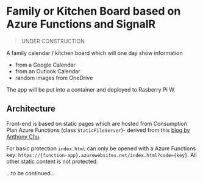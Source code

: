 # Family or Kitchen Board based on Azure Functions and SignalR

> UNDER CONSTRUCTION

A family calendar / kitchen board which will one day show information

- from a Google Calendar
- from an Outlook Calendar
- random images from OneDrive

The app will be put into a container and deployed to Rasberry Pi W.

## Architecture

Front-end is based on static pages which are hosted from Consumption Plan Azure Functions (class `StaticFileServer`)- derived from this [blog by Anthony Chu](https://anthonychu.ca/post/azure-functions-static-file-server/).

For basic protection `index.html` can only be opened with a Azure Functions key: `https://{function-app}.azurewebsites.net/index.html?code={key}`. All other static content is not protected.

...to be continued...